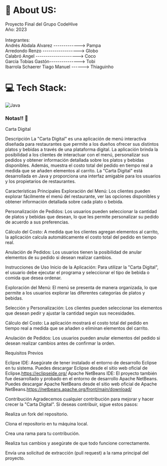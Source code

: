 # 💫 About US:
Proyecto Final del Grupo CodeHive<br>Año: 2023<br><br>Integrantes:<br>Andrés Abdala Alvarez -------------> Pampa<br>Arredondo Renzo ------------------> Globo<br>Calabró Angel ---------------------> Coco<br>García Tobías Gastón---------------> Tobi<br>Ibarrola Schaerer Tiago Manuel ------> Thiaguinho


# 💻 Tech Stack:
![Java](https://img.shields.io/badge/java-%23ED8B00.svg?style=for-the-badge&logo=openjdk&logoColor=white)

### Notas!! 📓

<!-- Proudly created with GPRM ( https://gprm.itsvg.in ) -->

Carta Digital


Descripción
La "Carta Digital" es una aplicación de menú interactiva diseñada para restaurantes que permite a los dueños ofrecer sus distintos platos y bebidas a través de una plataforma digital. La aplicación brinda la posibilidad a los clientes de interactuar con el menú, personalizar sus pedidos y obtener información detallada sobre los platos y bebidas disponibles. Además, muestra el costo total del pedido en tiempo real a medida que se añaden elementos al carrito. La "Carta Digital" está desarrollada en Java y proporciona una interfaz amigable para los usuarios y los propietarios de restaurantes.

Características Principales
Exploración del Menú: Los clientes pueden explorar fácilmente el menú del restaurante, ver las opciones disponibles y obtener información detallada sobre cada plato o bebida.

Personalización de Pedidos: Los usuarios pueden seleccionar la cantidad de platos y bebidas que desean, lo que les permite personalizar su pedido de acuerdo a sus preferencias.

Cálculo del Costo: A medida que los clientes agregan elementos al carrito, la aplicación calcula automáticamente el costo total del pedido en tiempo real.

Anulación de Pedidos: Los usuarios tienen la posibilidad de anular elementos de su pedido si desean realizar cambios.

Instrucciones de Uso
Inicio de la Aplicación: Para utilizar la "Carta Digital", el usuario debe ejecutar el programa y seleccionar el tipo de bebida o comida que desea ordenar.

Exploración del Menú: El menú se presenta de manera organizada, lo que permite a los usuarios explorar las diferentes categorías de platos y bebidas.

Selección y Personalización: Los clientes pueden seleccionar los elementos que desean pedir y ajustar la cantidad según sus necesidades.

Cálculo del Costo: La aplicación mostrará el costo total del pedido en tiempo real a medida que se añaden o eliminan elementos del carrito.

Anulación de Pedidos: Los usuarios pueden anular elementos del pedido si desean realizar cambios antes de confirmar la orden.

Requisitos Previos

Eclipse IDE: Asegúrate de tener instalado el entorno de desarrollo Eclipse en tu sistema. Puedes descargar Eclipse desde el sitio web oficial de Eclipse.https://eclipseide.org/
Apache NetBeans IDE: El proyecto también fue desarrollado y probado en el entorno de desarrollo Apache NetBeans. Puedes descargar Apache NetBeans desde el sitio web oficial de Apache NetBeans.https://netbeans.apache.org/front/main/download/

Contribución
Agradecemos cualquier contribución para mejorar y hacer crecer la "Carta Digital". Si deseas contribuir, sigue estos pasos:

Realiza un fork del repositorio.

Clona el repositorio en tu máquina local.

Crea una rama para tu contribución.

Realiza tus cambios y asegúrate de que todo funcione correctamente.

Envía una solicitud de extracción (pull request) a la rama principal del proyecto.
